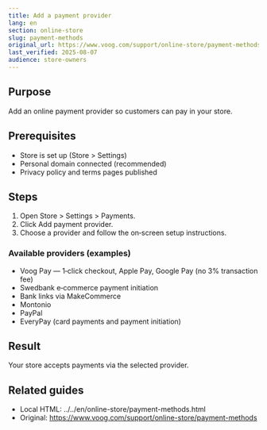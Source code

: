 ```yaml
---
title: Add a payment provider
lang: en
section: online-store
slug: payment-methods
original_url: https://www.voog.com/support/online-store/payment-methods
last_verified: 2025-08-07
audience: store-owners
---
```


## Purpose
Add an online payment provider so customers can pay in your store.

## Prerequisites
- Store is set up (Store > Settings)
- Personal domain connected (recommended)
- Privacy policy and terms pages published

## Steps
1) Open Store > Settings > Payments.
2) Click Add payment provider.
3) Choose a provider and follow the on‑screen setup instructions.

### Available providers (examples)
- Voog Pay — 1‑click checkout, Apple Pay, Google Pay (no 3% transaction fee)
- Swedbank e‑commerce payment initiation
- Bank links via MakeCommerce
- Montonio
- PayPal
- EveryPay (card payments and payment initiation)

## Result
Your store accepts payments via the selected provider.

## Related guides
- Local HTML: ../../en/online-store/payment-methods.html
- Original: https://www.voog.com/support/online-store/payment-methods

